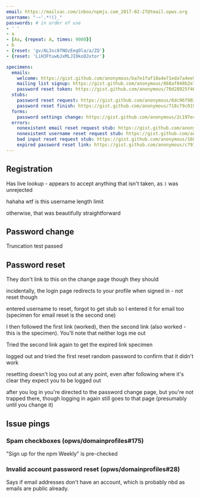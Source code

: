 ```yaml
---
email: https://mailsac.com/inbox/npmjs.com_2017-02-27@tmail.opws.org
username: "-~'.*!()_"
passwords: # in order of use
- ' '
- a
- [Aa, {repeat: A, times: 9000}]
- b
- {reset: 'gv/AL3sc8fNOzEegOla/a/ZQ'}
- {reset: 'LiH3FtuwbJxMLJI0koOJxtor'}

specimens:
  emails:
    welcome: https://gist.github.com/anonymous/ba7e1faf18a4e71eda7a4ee9c64d3db2
    mailing list signup: https://gist.github.com/anonymous/868af048b2e72fc50255081c1a927be7
    password reset token: https://gist.github.com/anonymous/70d28925f466aa9fd65b1e1bd61d8782
  stubs:
    password reset request: https://gist.github.com/anonymous/6dc96f903c34bd37830c219ad6898bf9
    password reset finish: https://gist.github.com/anonymous/718c79c019263a25c434a82c13e46dff
  forms:
    password settings change: https://gist.github.com/anonymous/2c197ecf84f82d5ade93fbbfb8a20053
  errors:
    nonexistent email reset request stub: https://gist.github.com/anonymous/a09796b7660640ab5420ddce4996ea99
    nonexistent username reset request stub: https://gist.github.com/anonymous/559968daa5a91b098767e44bb6b7f6be
    bad input reset request stub: https://gist.github.com/anonymous/168513b2a59b3b3a43682e2a60166118
    expired password reset link: https://gist.github.com/anonymous/c7916148cd783856d6fe539f5d16d688
---
```


## Registration

Has live lookup - appears to accept anything that isn't taken, as `)` was unrejected

hahaha wtf is this username length limit

otherwise, that was beautifully straightforward

## Password change

Truncation test passed

## Password reset

They don't link to this on the change page though they should

incidentally, the login page redirects to your profile when signed in - not reset though

entered username to reset, forgot to get stub so I entered it for email too (specimen for email reset is the second one)

I then followed the first link (worked), then the second link (also worked - this is the specimen). You'll note that neither logs me out

Tried the second link again to get the expired link specimen

logged out and tried the first reset random password to confirm that it didn't work

resetting doesn't log you out at any point, even after following where it's clear they expect you to be logged out

after you log in you're directed to the password change page, but you're not trapped there, though logging in again still goes to that page (presumably until you change it)

## Issue pings

### Spam checkboxes (opws/domainprofiles#175)

"Sign up for the npm Weekly" is pre-checked

### Invalid account password reset (opws/domainprofiles#28)

Says if email addresses don't have an account, which is probably nbd as emails are public already.
